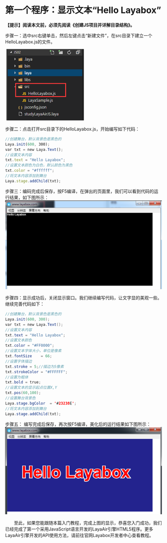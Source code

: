 # 第一个程序：显示文本“Hello Layabox”

 **【提示】阅读本文前，必须先阅读《创建JS项目并详解目录结构》。**



步骤一：选中src右键单击，然后左键点击“新建文件”，在src目录下建立一个HelloLayabox.js的文件。

​	![图片](img/1.png)<br/>




步骤二：点击打开src目录下的HelloLayabox.js，开始编写如下代码：

```javascript
//创建舞台，默认背景色是黑色的
Laya.init(600, 300); 
var txt = new Laya.Text(); 
//设置文本内容
txt.text = "Hello Layabox";  
//设置文本颜色为白色，默认颜色为黑色
txt.color = "#ffffff";  
//将文本内容添加到舞台 
Laya.stage.addChild(txt);
```



步骤三：编码完成后保存，按F5编译，在弹出的页面里，我们可以看到代码的运行结果，如下图所示：
​	![图片](img/2.png)<br/>




步骤四：显示成功后，关闭显示窗口。我们继续编写代码，让文字显的美观一些。继续完善代码如下：

```java
//创建舞台，默认背景色是黑色的
Laya.init(600, 300); 
var txt = new Laya.Text(); 
//设置文本内容
txt.text = "Hello Layabox";  
//设置文本颜色
txt.color = "#FF0000";
//设置文本字体大小，单位是像素
txt.fontSize    = 66;  
//设置字体描边
txt.stroke = 5;//描边为5像素
txt.strokeColor = "#FFFFFF";  
//设置为粗体
txt.bold = true;  
//设置文本的显示起点位置X,Y
txt.pos(60,100);  
//设置舞台背景色
Laya.stage.bgColor  = '#23238E';  
//将文本内容添加到舞台 
Laya.stage.addChild(txt);
```



步骤五： 编写完成后保存，再次按F5编译，美化后的运行结果如下图所示：
​	![图片](img/3.png)<br/>


　　至此，如果您能跟随本篇入门教程，完成上图的显示，恭喜您入门成功，我们已经完成了第一个采用JavaScript语言开发的LayaAir引擎HTML5程序。更多LayaAir引擎开发的API使用方法，请前往官网Layabox开发者中心查看教程。